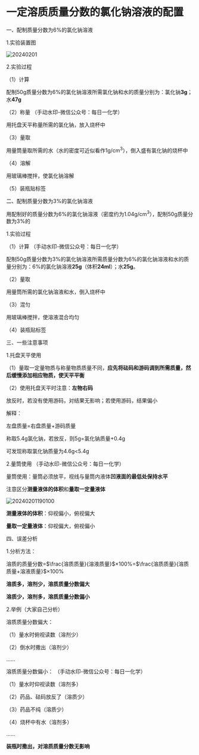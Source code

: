 # 一定溶质质量分数的氯化钠溶液的配置

一、配制质量分数为6%的氯化钠溶液

1.实验装置图

![20240201](https://img.edaychem.cn//img/20240201.png)​

2.实验过程

（1）计算

配制50g质量分数为6%的氯化钠溶液所需氯化钠和水的质量分别为：氯化钠**3g**；水**47g**

（2）称量	（手动水印-微信公众号：每日一化学）

用托盘天平称量所需的氯化钠，放入烧杯中

（3）量取

用量筒量取所需的水（水的密度可近似看作1g/cm<sup>3</sup>），倒入盛有氯化钠的烧杯中

（4）溶解

用玻璃棒搅拌，使氯化钠溶解

（5）装瓶贴标签

二、配制质量分数为3%的氯化钠溶液

用配制好的质量分数为6%的氯化钠溶液（密度约为1.04g/cm<sup>3</sup>），配制50g质量分数为3%的

1.实验过程

（1）计算	（手动水印-微信公众号：每日一化学）

配制50g质量分数为3%的氯化钠溶液所需质量分数为6%的氯化钠溶液和水的质量分别为：6%的氯化钠溶液**25g**（体积**24ml**）；水**25g**。

（2）量取

用量筒所需的氯化钠溶液和水，倒入烧杯中

（3）混匀

用玻璃棒搅拌，使溶液混合均匀

（4）装瓶贴标签

三、一些注意事项

1.托盘天平使用

（1）量取一定量物质与称量物质质量不同，**应先将砝码和游码调到所需质量，然后缓慢添加相应物质，使天平平衡**

（2）使用托盘天平时注意：**左物右码**

放反时，若没有使用游码，对结果无影响；若使用游码，结果偏小

解释：

左盘质量\=右盘质量+游码质量

称取5.4g氯化钠，若放反，则5g\=氯化钠质量+0.4g

可发现称取氯化钠质量为4.6g\<5.4g

2.量筒使用	（手动水印-微信公众号：每日一化学）

量筒使用：量筒必须放平，视线与量筒内液体**凹液面的最低处保持水平**

 注意区分**测量液体的体积**和**量取一定量液体**

![20240201190100](https://img.edaychem.cn//img/20240201190100.jpg)​

**测量液体的体积**：仰视偏小，俯视偏大

**量取一定量液体**：仰视偏大，俯视偏小

四、误差分析

1.分析方法：

溶质的质量分数\=$\frac{溶质质量}{溶液质量}$×100%\=$\frac{溶质质量}{溶质质量+溶液质量}$×100%

**溶质多，溶剂少，溶质质量分数偏大**

**溶质少，溶剂多，溶质质量分数偏小**

2.举例（大家自己分析）

溶质质量分数偏大：

（1）量水时俯视读数（溶剂少）

（2）倒水时撒出（溶剂少）

……

溶质质量分数偏小：	（手动水印-微信公众号：每日一化学）

（1）量水时仰视读数（溶剂多）

（2）药品、砝码放反了（溶质少）

（3）药品不纯（溶质少）

（4）烧杯中有水（溶剂多）

……

**装瓶时撒出，对溶质质量分数无影响**
